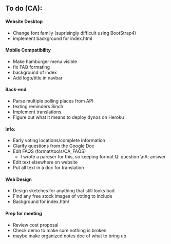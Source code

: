 ## To do (CA):

#### Website Desktop
 * Change font family (suprisingly difficult using BootStrap4)
 * implement background for index.html
 
#### Mobile Compatibility
 * Make hamburger menu visible
 * fix FAQ formating
 * background of index
 * Add logo/title in navbar
 
#### Back-end
 * Parse multiple polling places from API
 * texting reminders Sinch
 * Implement translations
 * Figure out what it means to deploy dynos on Heroku
   
#### Info:
 * Early voting locations/complete information
 * Clarify questions from the Google Doc
 * Edit FAQS (format/tools/CA_FAQS)
    * I wrote a pareser for this, so keeping format Q: question \nA: answer
 * Edit text elsewhere on website
 * Put all text in a doc for translation
 
#### Web Design
 * Design sketches for anything that still looks bad
 * Find any free stock images of voting to include
 * Background for index.html
 
#### Prep for meeting
 * Review cost proposal
 * Check demo to make sure nothing is broken
 * maybe make organized notes doc of what to bring up
